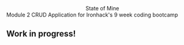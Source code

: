 <center> State of Mine </center>
Module 2 CRUD Application for Ironhack's 9 week coding bootcamp

<h2> Work in progress! </h2>
